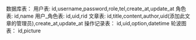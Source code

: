 数据库表：
    用户表:
        id,username,password,role,tel,create_at,update_at
    角色表:
        id,name
    用户_角色表:
        id,uid,rid
    文章表:
        id,title,content,author,uid(添加此文章的管理员),create_at,update_at
    操作记录表：
        id,uid,option,datetime
    轮波图表：
        id,picture
        
        
